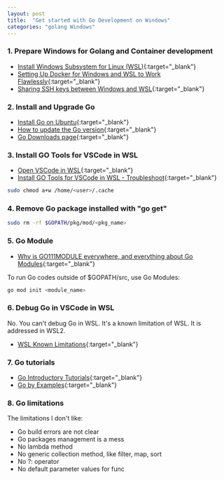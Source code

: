 ```yaml
---
layout: post
title:  "Get started with Go Development on Windows"
categories: "golang Windows"
---
```


### 1. Prepare Windows for Golang and Container development

- [Install Windows Subsystem for Linux (WSL)](https://docs.microsoft.com/en-us/windows/wsl/install-win10){:target="_blank"}
- [Setting Up Docker for Windows and WSL to Work Flawlessly](https://nickjanetakis.com/blog/setting-up-docker-for-windows-and-wsl-to-work-flawlessly){:target="_blank"}
- [Sharing SSH keys between Windows and WSL](https://devblogs.microsoft.com/commandline/sharing-ssh-keys-between-windows-and-wsl-2/){:target="_blank"}

### 2. Install and Upgrade Go

- [Install Go on Ubuntu](https://www.linode.com/docs/development/go/install-go-on-ubuntu/){:target="_blank"}
- [How to update the Go version](https://gist.github.com/nikhita/432436d570b89cab172dcf2894465753){:target="_blank"}
- [Go Downloads page](https://golang.org/dl/){:target="_blank"}

### 3. Install GO Tools for VSCode in WSL

- [Open VSCode in WSL](https://code.visualstudio.com/docs/remote/wsl#_open-a-remote-folder-or-workspace){:target="_blank"}
- [Install GO Tools for VSCode in WSL - Troubleshoot](https://github.com/microsoft/vscode-go/issues/2656){:target="_blank"}

```bash
sudo chmod a+w /home/<user>/.cache
```

### 4. Remove Go package installed with "go get"

```bash
sudo rm -rf $GOPATH/pkg/mod/<pkg_name>
```

### 5. Go Module

- [Why is GO111MODULE everywhere, and everything about Go Modules](https://dev.to/maelvls/why-is-go111module-everywhere-and-everything-about-go-modules-24k){:target="_blank"}

To run Go codes outside of $GOPATH/src, use Go Modules:

```bash
go mod init <module_name>
```

### 6. Debug Go in VSCode in WSL

No. You can't debug Go in WSL. It's a known limitation of WSL. It is addressed in WSL2.

- [WSL Known Limitations](https://code.visualstudio.com/docs/remote/wsl#_known-limitations){:target="_blank"}

### 7. Go tutorials

- [Go Introductory Tutorials](https://medium.com/rungo/go-introductory-tutorials-896aeda0fb8a){:target="_blank"}
- [Go by Examples](https://gobyexample.com/){:target="_blank"}

### 8. Go limitations
The limitations I don't like:
 - Go build errors are not clear
 - Go packages management is a mess
 - No lambda method
 - No generic collection method, like filter, map, sort
 - No ?: operator
 - No default parameter values for func